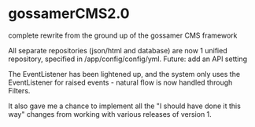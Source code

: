 # gossamerCMS2.0
complete rewrite from the ground up of the gossamer CMS framework

All separate repositories (json/html and database) are now 1 unified repository, specified in /app/config/config/yml.
Future: add an API setting

The EventListener has been lightened up, and the system only uses the EventListener for raised events - natural flow is now handled through Filters.

It also gave me a chance to implement all the "I should have done it this way" changes from working with various releases of version 1.